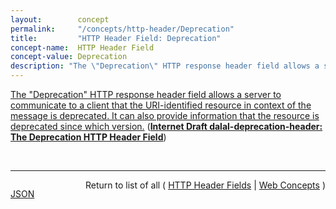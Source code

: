 ```yaml
---
layout:        concept
permalink:     "/concepts/http-header/Deprecation"
title:         "HTTP Header Field: Deprecation"
concept-name:  HTTP Header Field
concept-value: Deprecation
description: "The \"Deprecation\" HTTP response header field allows a server to communicate to a client that the URI-identified resource in context of the message is deprecated. It can also provide information that the resource is deprecated since which version."
---
```


[The "Deprecation" HTTP response header field allows a server to communicate to a client that the URI-identified resource in context of the message is deprecated. It can also provide information that the resource is deprecated since which version.](http://tools.ietf.org/html/draft-dalal-deprecation-header#section-2 "Read documentation for HTTP Header Field &#34;Deprecation&#34;") (**[Internet Draft dalal-deprecation-header: The Deprecation HTTP Header Field](/specs/IETF/I-D/dalal-deprecation-header "The HTTP Deprecation response header field can be used to signal to consumers of a URI-identified resource that the use of the resource has been deprecated. Additionally, the deprecation link relation can be used to link to a resource that provides additional context for the deprecation, and possibly ways in which clients can find a replacement for the deprecated resource.")**)

<br/>
<hr/>

<p style="float : left"><a href="./Deprecation.json" title="JSON representing this particular Web Concept value">JSON</a></p>
<p style="text-align: right">Return to list of all ( <a href="../http-header/">HTTP Header Fields</a> | <a href="../">Web Concepts</a> )</p>

